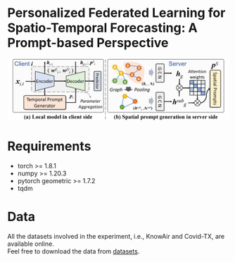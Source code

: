 # Personalized Federated Learning for Spatio-Temporal Forecasting: A Prompt-based Perspective
![framework logo](https://github.com/zhangyudongUSTC/FedProST/blob/main/model.png)


# Requirements
+ torch >= 1.8.1
+ numpy >= 1.20.3
+ pytorch geometric >= 1.7.2
+ tqdm


# Data
All the datasets involved in the experiment, i.e., KnowAir and Covid-TX, are available online.
<br />Feel free to download the data from [datasets](https://drive.google.com/drive/folders/1qWaTbPdCgbMDARvLp4s-lMkEuz2u-DfL?usp=sharing).

